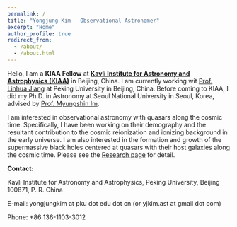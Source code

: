 ```yaml
---
permalink: /
title: "Yongjung Kim - Observational Astronomer"
excerpt: "Home"
author_profile: true
redirect_from: 
  - /about/
  - /about.html
---
```


Hello, I am a **KIAA Fellow** at [**Kavli Institute for Astronomy and Astrophysics (KIAA)**](http://kiaa.pku.edu.cn/) in Beijing, China. I am currently working wit [Prof. Linhua Jiang](http://kavli.pku.edu.cn/~jiang/) at Peking University in Beijing, China. Before coming to KIAA, I did my Ph.D. in Astronomy at Seoul National University in Seoul, Korea, advised by [Prof. Myungshin Im](http://astro.snu.ac.kr/~mim/).

I am interested in observational astronomy with quasars along the cosmic time. Specifically, I have been working on their demography and the resultant contribution to the cosmic reionization and ionizing background in the early universe. I am also interested in the formation and growth of the supermassive black holes centered at quasars with their host galaxies along the cosmic time. Please see the [Research page](https://yongjungkim.github.io/research) for detail.

**Contact:**

Kavli Institute for Astronomy and Astrophysics, Peking University, Beijing 100871, P. R. China

E-mail: yongjungkim at pku dot edu dot cn (or yjkim.ast at gmail dot com)

Phone: +86 136-1103-3012


